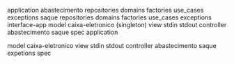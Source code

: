 application
  abastecimento
    repositories
    domains
    factories
    use_cases
    exceptions
  saque
    repositories
    domains
    factories
    use_cases
    exceptions
interface-app
  model
    caixa-eletronico (singleton)
  view
    stdin
    stdout
  controller
    abastecimento
    saque
spec
  application



model
  caixa-eletronico
view
  stdin
  stdout
controller
  abastecimento
  saque
  expetions
spec
